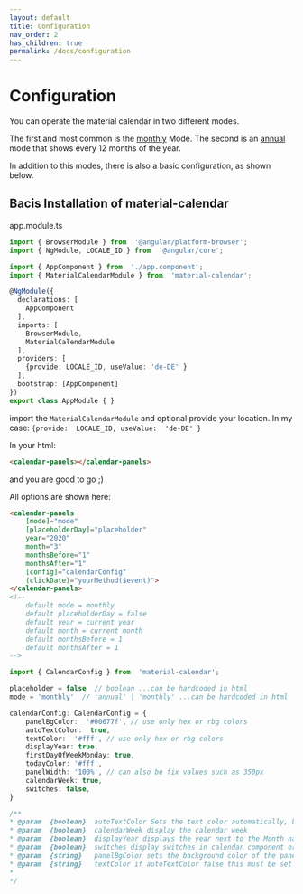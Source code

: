 ```yaml
---
layout: default
title: Configuration
nav_order: 2
has_children: true
permalink: /docs/configuration
---
```


# Configuration


You can operate the material calendar in two different modes.

The first and most common is the [monthly](https://eksrvb.github.io/material-calendar/configuration/monthly) Mode. The second is an [annual](https://eksrvb.github.io/material-calendar/configuration/annual) mode that shows every 12 months of the year.

In addition to this modes, there is also a basic configuration, as shown below.

## Bacis Installation of material-calendar

app.module.ts
``` typescript
import { BrowserModule } from  '@angular/platform-browser';
import { NgModule, LOCALE_ID } from  '@angular/core';

import { AppComponent } from  './app.component';
import { MaterialCalendarModule } from  'material-calendar';

@NgModule({
  declarations: [
    AppComponent
  ],
  imports: [
    BrowserModule,
    MaterialCalendarModule
  ],
  providers: [
    {provide: LOCALE_ID, useValue: 'de-DE' }
  ],
  bootstrap: [AppComponent]
})
export class AppModule { }
```
import the  `MaterialCalendarModule` and optional provide your location.
In my case: `{provide:  LOCALE_ID, useValue:  'de-DE' }`

In your html:
``` html
<calendar-panels></calendar-panels>
```
and you are good to go ;)

All options are shown here:

``` html
<calendar-panels
	[mode]="mode"
	[placeholderDay]="placeholder"
	year="2020"
	month="3" 
	monthsBefore="1"
	monthsAfter="1"
	[config]="calendarConfig"
	(clickDate)="yourMethod($event)">
</calendar-panels>
<!--
	default mode = monthly
	default placeholderDay = false
	default year = current year
	default month = current month
	default monthsBefore = 1
	default monthsAfter = 1
-->
```
``` typescript
import { CalendarConfig } from  'material-calendar';

placeholder = false  // boolean ...can be hardcoded in html
mode = 'monthly'  // 'annual' | 'monthly' ...can be hardcoded in html

calendarConfig: CalendarConfig = {
	panelBgColor:  '#00677f', // use only hex or rbg colors
	autoTextColor:  true,
	textColor:  '#fff', // use only hex or rbg colors
	displayYear: true,
    firstDayOfWeekMonday: true,
    todayColor: '#fff',
    panelWidth: '100%', // can also be fix values such as 350px
    calendarWeek: true,
    switches: false,
}
```
``` javascript
/**
* @param  {boolean}  autoTextColor Sets the text color automatically, based on the backgroud colors
* @param  {boolean}  calendarWeek display the calendar week
* @param  {boolean}  displayYear displays the year next to the Month name
* @param  {boolean}  switches display switches in calendar component or not
* @param  {string}   panelBgColor sets the background color of the panel
* @param  {string}   textColor if autoTextColor false this must be set to a custom color
*
*/
```